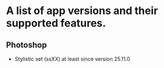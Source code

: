 # A list of app versions and their supported features.

## Photoshop
- Stylistic set (ssXX) at least since version 25.11.0
